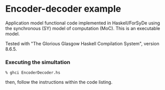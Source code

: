 # Encoder-decoder example
Application model functional code implemented in Haskell/ForSyDe using the synchronous (SY) model of computation (MoC). This is an executable model.

Tested with "The Glorious Glasgow Haskell Compilation System", version 8.6.5.

### Executing the simultation

```
% ghci EncoderDecoder.hs
```

then, follow the instructions within the code listing.
